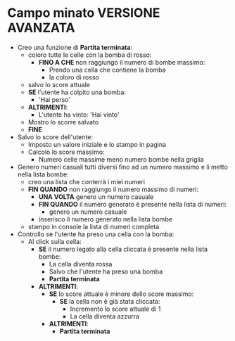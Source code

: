 # Campo minato VERSIONE AVANZATA

- Creo una funzione di **Partita terminata**:
    - coloro tutte le celle con la bomba di rosso:
        - **FINO A CHE** non raggiungo il numero di bombe massimo:
            - Prendo una cella che contiene la bomba
            - la coloro di rosso
    - salvo lo score attuale
    - **SE** l'utente ha colpito una bomba:
        - 'Hai perso'
    - **ALTRIMENTI**:
        - L'utente ha vinto: 'Hai vinto'
    - Mostro lo scorre salvato
    - **FINE**
- Salvo lo score dell'utente:
    - Imposto un valore iniziale e lo stampo in pagina
    - Calcolo lo score massimo:
        - Numero celle massime meno numero bombe nella griglia
- Genero numeri casuali tutti diversi fino ad un numero massimo e li metto nella lista bombe:
    - creo una lista che conterrà i miei numeri
    - **FIN QUANDO** non raggiungo il numero massimo di numeri:
        - **UNA VOLTA** genero un numero casuale
        - **FIN QUANDO** il numero generato è presente nella lista di numeri:
            - genero un numero casuale
        - inserisco il numero generato nella lista bombe
    - stampo in console la lista di numeri completa
- Controllo se l'utente ha preso una cella con la bomba:
    - Al click sulla cella:
        - **SE** il numero legato alla cella cliccata è presente nella lista bombe:
            - La cella diventa rossa
            - Salvo che l'utente ha preso una bomba
            - **Partita terminata**
        - **ALTRIMENTI**:
            - **SE** lo score attuale è minore dello score massimo:
                - **SE** la cella non è già stata cliccata:
                    - Incremento lo score attuale di 1
                    - La cella diventa azzurra
            - **ALTRIMENTI**:
                - **Partita terminata**
                
        

